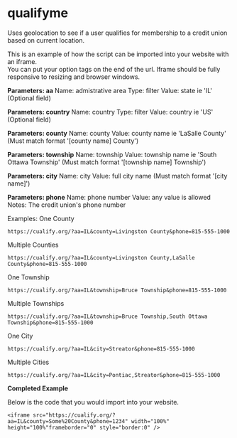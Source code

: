 # qualifyme
Uses geolocation to see if a user qualifies for membership to a credit union based on current location.

This is an example of how the script can be imported into your website with an iframe.  
You can put your option tags on the end of the url.  Iframe should be fully responsive to
resizing and browser windows.

**Parameters: aa**
Name: admistrative area
Type: filter
Value: state ie 'IL' (Optional field)

**Parameters: country**
Name: country
Type: filter
Value: country ie 'US' (Optional field)

**Parameters: county**
Name: county
Value: county name ie 'LaSalle County' (Must match format '[county name] County')

**Parameters: township**
Name: township
Value: township name ie 'South Ottawa Township' (Must match format '[township name] Township')

**Parameters: city**
Name: city
Value: full city name (Must match format '[city name]')

**Parameters: phone**
Name: phone number
Value: any value is allowed
Notes: The credit union's phone number

Examples:
One County

	https://cualify.org/?aa=IL&county=Livingston County&phone=815-555-1000


Multiple Counties

	https://cualify.org/?aa=IL&county=Livingston County,LaSalle County&phone=815-555-1000


One Township

	https://cualify.org/?aa=IL&township=Bruce Township&phone=815-555-1000


Multiple Townships

	https://cualify.org/?aa=IL&township=Bruce Township,South Ottawa Township&phone=815-555-1000


One City

	https://cualify.org/?aa=IL&city=Streator&phone=815-555-1000


Multiple Cities

	https://cualify.org/?aa=IL&city=Pontiac,Streator&phone=815-555-1000


**Completed Example**

Below is the code that you would import into your website.

	<iframe src="https://cualify.org/?aa=IL&county=Some%20County&phone=1234" width="100%" height="100%"frameborder="0" style="border:0" />
